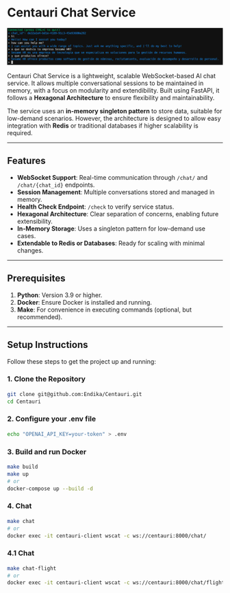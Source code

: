 # Centauri Chat Service

![Demo example](example.jpeg)

Centauri Chat Service is a lightweight, scalable WebSocket-based AI chat service. It allows multiple conversational sessions to be maintained in memory, with a focus on modularity and extendibility. Built using FastAPI, it follows a **Hexagonal Architecture** to ensure flexibility and maintainability.

The service uses an **in-memory singleton pattern** to store data, suitable for low-demand scenarios. However, the architecture is designed to allow easy integration with **Redis** or traditional databases if higher scalability is required.

---

## **Features**

- **WebSocket Support**: Real-time communication through `/chat/` and `/chat/{chat_id}` endpoints.
- **Session Management**: Multiple conversations stored and managed in memory.
- **Health Check Endpoint**: `/check` to verify service status.
- **Hexagonal Architecture**: Clear separation of concerns, enabling future extensibility.
- **In-Memory Storage**: Uses a singleton pattern for low-demand use cases.
- **Extendable to Redis or Databases**: Ready for scaling with minimal changes.

---

## **Prerequisites**

1. **Python**: Version 3.9 or higher.
2. **Docker**: Ensure Docker is installed and running.
3. **Make**: For convenience in executing commands (optional, but recommended).

---

## **Setup Instructions**

Follow these steps to get the project up and running:

### 1. Clone the Repository

```bash
git clone git@github.com:Endika/Centauri.git
cd Centauri
```

### 2. Configure your .env file

```bash
echo "OPENAI_API_KEY=your-token" > .env
```

### 3. Build and run Docker

```bash
make build
make up
# or
docker-compose up --build -d
```

### 4. Chat

```bash
make chat
# or
docker exec -it centauri-client wscat -c ws://centauri:8000/chat/
```

### 4.1 Chat

```bash
make chat-flight
# or
docker exec -it centauri-client wscat -c ws://centauri:8000/chat/flight_attendant
```

